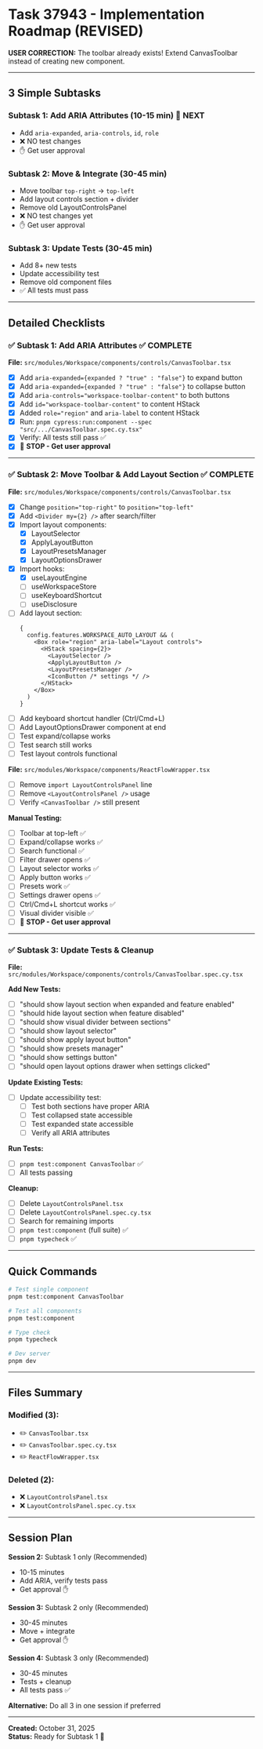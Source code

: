 # Task 37943 - Implementation Roadmap (REVISED)

**USER CORRECTION:** The toolbar already exists! Extend CanvasToolbar instead of creating new component.

---

## 3 Simple Subtasks

### Subtask 1: Add ARIA Attributes (10-15 min) 🎯 NEXT

- Add `aria-expanded`, `aria-controls`, `id`, `role`
- ❌ NO test changes
- ✋ Get user approval

### Subtask 2: Move & Integrate (30-45 min)

- Move toolbar `top-right` → `top-left`
- Add layout controls section + divider
- Remove old LayoutControlsPanel
- ❌ NO test changes yet
- ✋ Get user approval

### Subtask 3: Update Tests (30-45 min)

- Add 8+ new tests
- Update accessibility test
- Remove old component files
- ✅ All tests must pass

---

## Detailed Checklists

### ✅ Subtask 1: Add ARIA Attributes ✅ COMPLETE

**File:** `src/modules/Workspace/components/controls/CanvasToolbar.tsx`

- [x] Add `aria-expanded={expanded ? "true" : "false"}` to expand button
- [x] Add `aria-expanded={expanded ? "true" : "false"}` to collapse button
- [x] Add `aria-controls="workspace-toolbar-content"` to both buttons
- [x] Add `id="workspace-toolbar-content"` to content HStack
- [x] Added `role="region"` and `aria-label` to content HStack
- [x] Run: `pnpm cypress:run:component --spec "src/.../CanvasToolbar.spec.cy.tsx"`
- [x] Verify: All tests still pass ✅
- [x] 🛑 **STOP - Get user approval**

---

### ✅ Subtask 2: Move Toolbar & Add Layout Section ✅ COMPLETE

**File:** `src/modules/Workspace/components/controls/CanvasToolbar.tsx`

- [x] Change `position="top-right"` to `position="top-left"`
- [x] Add `<Divider my={2} />` after search/filter
- [x] Import layout components:
  - [x] LayoutSelector
  - [x] ApplyLayoutButton
  - [x] LayoutPresetsManager
  - [x] LayoutOptionsDrawer
- [x] Import hooks:
  - [x] useLayoutEngine
  - [ ] useWorkspaceStore
  - [ ] useKeyboardShortcut
  - [ ] useDisclosure
- [ ] Add layout section:
  ```tsx
  {
    config.features.WORKSPACE_AUTO_LAYOUT && (
      <Box role="region" aria-label="Layout controls">
        <HStack spacing={2}>
          <LayoutSelector />
          <ApplyLayoutButton />
          <LayoutPresetsManager />
          <IconButton /* settings */ />
        </HStack>
      </Box>
    )
  }
  ```
- [ ] Add keyboard shortcut handler (Ctrl/Cmd+L)
- [ ] Add LayoutOptionsDrawer component at end
- [ ] Test expand/collapse works
- [ ] Test search still works
- [ ] Test layout controls functional

**File:** `src/modules/Workspace/components/ReactFlowWrapper.tsx`

- [ ] Remove `import LayoutControlsPanel` line
- [ ] Remove `<LayoutControlsPanel />` usage
- [ ] Verify `<CanvasToolbar />` still present

**Manual Testing:**

- [ ] Toolbar at top-left ✅
- [ ] Expand/collapse works ✅
- [ ] Search functional ✅
- [ ] Filter drawer opens ✅
- [ ] Layout selector works ✅
- [ ] Apply button works ✅
- [ ] Presets work ✅
- [ ] Settings drawer opens ✅
- [ ] Ctrl/Cmd+L shortcut works ✅
- [ ] Visual divider visible ✅
- [ ] 🛑 **STOP - Get user approval**

---

### ✅ Subtask 3: Update Tests & Cleanup

**File:** `src/modules/Workspace/components/controls/CanvasToolbar.spec.cy.tsx`

**Add New Tests:**

- [ ] "should show layout section when expanded and feature enabled"
- [ ] "should hide layout section when feature disabled"
- [ ] "should show visual divider between sections"
- [ ] "should show layout selector"
- [ ] "should show apply layout button"
- [ ] "should show presets manager"
- [ ] "should show settings button"
- [ ] "should open layout options drawer when settings clicked"

**Update Existing Tests:**

- [ ] Update accessibility test:
  - [ ] Test both sections have proper ARIA
  - [ ] Test collapsed state accessible
  - [ ] Test expanded state accessible
  - [ ] Verify all ARIA attributes

**Run Tests:**

- [ ] `pnpm test:component CanvasToolbar` ✅
- [ ] All tests passing

**Cleanup:**

- [ ] Delete `LayoutControlsPanel.tsx`
- [ ] Delete `LayoutControlsPanel.spec.cy.tsx`
- [ ] Search for remaining imports
- [ ] `pnpm test:component` (full suite) ✅
- [ ] `pnpm typecheck` ✅

---

## Quick Commands

```bash
# Test single component
pnpm test:component CanvasToolbar

# Test all components
pnpm test:component

# Type check
pnpm typecheck

# Dev server
pnpm dev
```

---

## Files Summary

### Modified (3):

- ✏️ `CanvasToolbar.tsx`
- ✏️ `CanvasToolbar.spec.cy.tsx`
- ✏️ `ReactFlowWrapper.tsx`

### Deleted (2):

- ❌ `LayoutControlsPanel.tsx`
- ❌ `LayoutControlsPanel.spec.cy.tsx`

---

## Session Plan

**Session 2:** Subtask 1 only (Recommended)

- 10-15 minutes
- Add ARIA, verify tests pass
- Get approval ✋

**Session 3:** Subtask 2 only (Recommended)

- 30-45 minutes
- Move + integrate
- Get approval ✋

**Session 4:** Subtask 3 only (Recommended)

- 30-45 minutes
- Tests + cleanup
- All tests pass ✅

**Alternative:** Do all 3 in one session if preferred

---

**Created:** October 31, 2025  
**Status:** Ready for Subtask 1 🚀
